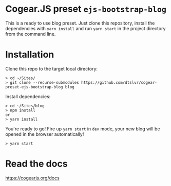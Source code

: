# Cogear.JS preset `ejs-bootstrap-blog`

This is a ready to use blog preset. Just clone this repository, install the dependencies with `yarn install` and run `yarn start` in the project directory from the command line.

# Installation

Clone this repo to the target local directory:
``` shell
> cd ~/Sites/
> git clone --recurse-submodules https://github.com/dtslvr/cogear-preset-ejs-bootstrap-blog blog
```

Install dependencies:
``` shell
> cd ~/Sites/blog
> npm install
or
> yarn install
```

You're ready to go! Fire up `yarn start` in `dev` mode, your new blog will be opened in the browser automatically!
``` shell
> yarn start
```

# Read the docs
https://cogearjs.org/docs
